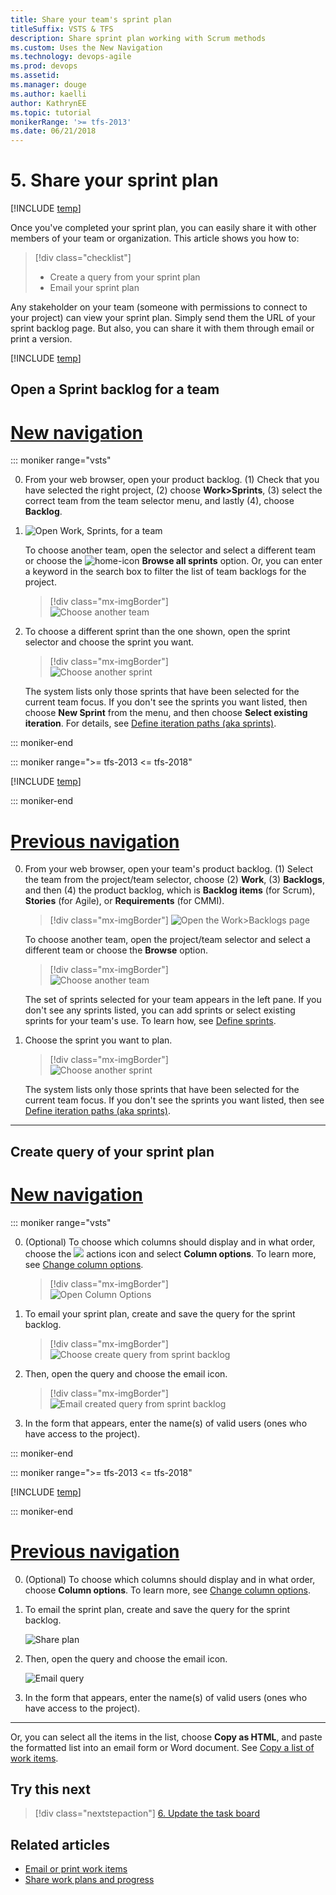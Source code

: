 ```yaml
---
title: Share your team's sprint plan 
titleSuffix: VSTS & TFS
description: Share sprint plan working with Scrum methods 
ms.custom: Uses the New Navigation
ms.technology: devops-agile
ms.prod: devops
ms.assetid: 
ms.manager: douge
ms.author: kaelli
author: KathrynEE
ms.topic: tutorial
monikerRange: '>= tfs-2013'
ms.date: 06/21/2018
---
```




<a id="share" >  </a>
# 5. Share your sprint plan

[!INCLUDE [temp](../../_shared/version-vsts-tfs-all-versions.md)] 
 
Once you've completed your sprint plan, you can easily share it with other members of your team or organization.  This article shows you how to: 

> [!div class="checklist"]   
> * Create a query from your sprint plan    
> * Email your sprint plan   

Any stakeholder on your team (someone with permissions to connect to your project) can view your sprint plan. Simply send them the URL of your sprint backlog page. But also, you can share it with them through email or print a version. 


[!INCLUDE [temp](../../_shared/new-navigation.md)] 


## Open a Sprint backlog for a team 

# [New navigation](#tab/new-nav)

::: moniker range="vsts"

0. From your web browser, open your product backlog. (1) Check that you have selected the right project, (2) choose **Work>Sprints**, (3) select the correct team from the team selector menu, and lastly (4), choose **Backlog**. 
1. 
	![Open Work, Sprints, for a team](_img/add-tasks/open-sprints-backlog-agile.png)

	To choose another team, open the selector and select a different team or choose the ![home-icon](../../_img/icons/home-icon.png) **Browse all sprints** option. Or, you can enter a keyword in the search box to filter the list of team backlogs for the project.

	> [!div class="mx-imgBorder"]  
	> ![Choose another team](_img/add-tasks/team-selector-sprints-agile.png) 

0. To choose a different sprint than the one shown, open the sprint selector and choose the sprint you want. 

	> [!div class="mx-imgBorder"]  
	> ![Choose another sprint](_img/add-tasks/select-specific-sprint-agile.png)

	The system lists only those sprints that have been selected for the current team focus. If you don't see the sprints you want listed, then choose **New Sprint** from the menu, and then choose **Select existing iteration**. For details, see [Define iteration paths (aka sprints)](../../organizations/settings/set-iteration-paths-sprints.md). 

::: moniker-end

::: moniker range=">= tfs-2013 <= tfs-2018"

[!INCLUDE [temp](../_shared/new-agile-hubs-feature-not-supported.md)] 

::: moniker-end


# [Previous navigation](#tab/previous-nav)

0. From your web browser, open your team's product backlog. (1) Select the team from the project/team selector, choose (2) **Work**, (3) **Backlogs**, and then (4) the product backlog, which is **Backlog items** (for Scrum), **Stories** (for Agile), or **Requirements** (for CMMI). 

	> [!div class="mx-imgBorder"]
	> ![Open the Work>Backlogs page](_img/assign-items-sprint/open-work-backlogs-standard.png) 

	To choose another team, open the project/team selector and select a different team or choose the **Browse** option. 

	> [!div class="mx-imgBorder"]  
	> ![Choose another team](_img/assign-items-sprint/team-selector-backlogs-standard.png) 

	The set of sprints selected for your team appears in the left pane. If you don't see any sprints listed, you can add sprints or select existing sprints for your team's use. To learn how, see [Define sprints](define-sprints.md). 

0. Choose the sprint you want to plan. 

	> [!div class="mx-imgBorder"]  
	> ![Choose another sprint](_img/add-tasks/choose-sprint-standard.png)

	The system lists only those sprints that have been selected for the current team focus. If you don't see the sprints you want listed, then see [Define iteration paths (aka sprints)](../../organizations/settings/set-iteration-paths-sprints.md). 

---

## Create query of your sprint plan 

# [New navigation](#tab/new-nav)

::: moniker range="vsts"

0. (Optional) To choose which columns should display and in what order, choose the ![](../../_img/icons/actions-icon.png) actions icon and select **Column options**. To learn more, see [Change column options](../backlogs/set-column-options.md). 

	> [!div class="mx-imgBorder"]  
	> ![Open Column Options](_img/assign-items-sprint/open-work-backlogs-column-options-agile.png) 

0. To email your sprint plan, create and save the query for the sprint backlog. 

	> [!div class="mx-imgBorder"]  
	> ![Choose create query from sprint backlog](_img/share-plan/create-query-agile.png) 

0.  Then, open the query and choose the email icon. 

	> [!div class="mx-imgBorder"]  
	> ![Email created query from sprint backlog](_img/share-plan/email-query-agile.png) 

0.  In the form that appears, enter the name(s) of valid users (ones who have access to the project). 
 
::: moniker-end

::: moniker range=">= tfs-2013 <= tfs-2018"

[!INCLUDE [temp](../_shared/new-agile-hubs-feature-not-supported.md)] 

::: moniker-end


# [Previous navigation](#tab/previous-nav)


0. (Optional) To choose which columns should display and in what order, choose **Column options**. To learn more, see [Change column options](../backlogs/set-column-options.md). 

0. To email the sprint plan, create and save the query for the sprint backlog. 

	![Share plan](_img/share-plan/create-query-standard.png)

0.	Then, open the query and choose the email icon. 

	![Email query](_img/IC795975.png) 

0.	In the form that appears, enter the name(s) of valid users (ones who have access to the project). 


---

Or, you can select all the items in the list, choose **Copy as HTML**, and paste the formatted list into an email form or Word document. See [Copy a list of work items](../backlogs/copy-list.md?toc=/vsts/work/scrum/toc.json&bc=/vsts/work/scrum/breadcrumb/toc.json). 



## Try this next
> [!div class="nextstepaction"]
> [6. Update the task board](task-board.md) 


## Related articles

- [Email or print work items](../work-items/email-work-items.md)  
- [Share work plans and progress](../track/share-plans.md)  

